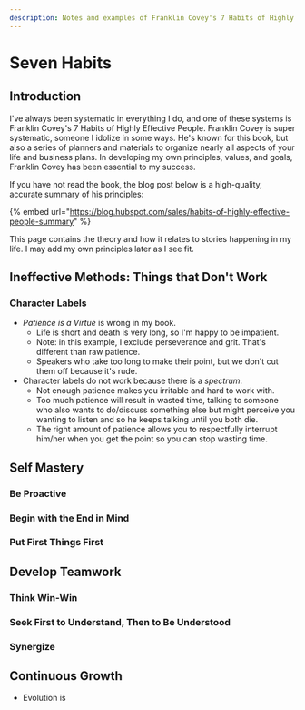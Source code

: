 ```yaml
---
description: Notes and examples of Franklin Covey's 7 Habits of Highly Effective People
---
```


# Seven Habits

## Introduction

I've always been systematic in everything I do, and one of these systems is Franklin Covey's 7 Habits of Highly Effective People. Franklin Covey is super systematic, someone I idolize in some ways. He's known for this book, but also a series of planners and materials to organize nearly all aspects of your life and business plans. In developing my own principles, values, and goals, Franklin Covey has been essential to my success.

If you have not read the book, the blog post below is a high-quality, accurate summary of his principles:

{% embed url="https://blog.hubspot.com/sales/habits-of-highly-effective-people-summary" %}

This page contains the theory and how it relates to stories happening in my life. I may add my own principles later as I see fit.

## Ineffective Methods: Things that Don't Work

### Character Labels

* _Patience is a Virtue_ is wrong in my book.&#x20;
  * Life is short and death is very long, so I'm happy to be impatient.
  * Note: in this example, I exclude perseverance and grit. That's different than raw patience.
  * Speakers who take too long to make their point, but we don't cut them off because it's rude.
* Character labels do not work because there is a _spectrum_.&#x20;
  * Not enough patience makes you irritable and hard to work with.
  * Too much patience will result in wasted time, talking to someone who also wants to do/discuss something else but might perceive you wanting to listen and so he keeps talking until you both die.
  * The right amount of patience allows you to respectfully interrupt him/her when you get the point so you can stop wasting time.



## Self Mastery

### Be Proactive

### Begin with the End in Mind

### Put First Things First

## Develop Teamwork

### Think Win-Win

### Seek First to Understand, Then to Be Understood

### Synergize

## Continuous Growth

* Evolution is&#x20;

